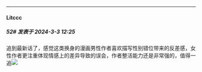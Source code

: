 ﻿
*****

####  Litccc  
##### 52#       发表于 2024-3-3 12:25

追到最新话了，感觉这类换身的漫画男性作者喜欢描写性别错位带来的反差感，女性作者更注重体现情感上的差异导致的误会，作者整活能力还是非常强的，值得一追<img src="https://static.saraba1st.com/image/smiley/face2017/037.png" referrerpolicy="no-referrer">

